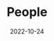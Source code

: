 ---
title: People
date: 2022-10-24

type: landing

sections:
  - block: people
    content:
      title: Member of research group
      # Choose which groups/teams of users to display.
      #   Edit `user_groups` in each user's profile to add them to one or more of these groups.
      user_groups:
          - Professor
          - Co-Authors
          - Principal Investigators
          - Researchers
          - Administration
          - Visitors
          - Alumni
          - Graduated Students
          - Graduate Students
          - Undergraduate Students
      sort_by: Params.start_year
      sort_ascending: true
    design:
      show_interests: false
      show_role: true
      show_social: true
---